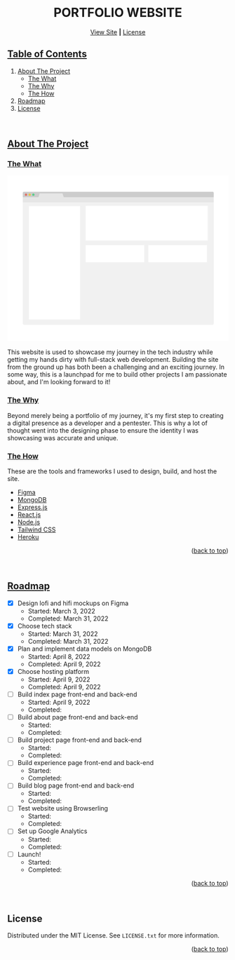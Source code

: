 <!-- FUTURE UPDATE
[![Contributors][contributors-shield]][contributors-url]
[![Forks][forks-shield]][forks-url]
[![Stargazers][stars-shield]][stars-url]
[![Issues][issues-shield]][issues-url] 
[![MIT License][license-shield]][license-url]
[![LinkedIn][linkedin-shield]][linkedin-url]
-->

<!-- PROJECT INTRO -->
<br />
<div align="center" id="top">
  <h1 align="center"><b>PORTFOLIO WEBSITE</b></h1>
  <p align="center">
    <a href='#'>View Site</a>
    <strong>|</strong>
    <a href="https://github.com/yudhx/portfolio/blob/master/LICENSE.txt">License</a>
  </p>
</div>

<!-- TABLE OF CONTENTS -->
  ## <u>Table of Contents</u>
  <ol>
    <li>
      <a href="#about-the-project">About The Project</a>
      <ul>
        <li><a href="#what">The What</a></li>
        <li><a href="#why">The Why</a></li>
        <li><a href="#how">The How</a></li>
      </ul>
    </li>
    <li><a href="#roadmap">Roadmap</a></li>
    <li><a href="#license">License</a></li>
  </ol>
<br>


<!-- ABOUT THE PROJECT -->
## <u>About The Project</u>
### <u id="what">The What</u>
[![Product Name Screen Shot][product-screenshot]](https://example.com)

This website is used to showcase my journey in the tech industry while getting my hands dirty with full-stack web development. Building the site from the ground up has both been a challenging and an exciting journey. In some way, this is a launchpad for me to build other projects I am passionate about, and I'm looking forward to it! 

### <u id="why">The Why</u>

Beyond merely being a portfolio of my journey, it's my first step to creating a digital presence as a developer and a pentester. This is why a lot of thought went into the designing phase to ensure the identity I was showcasing was accurate and unique. 

### <u id="how">The How</u>
These are the tools and frameworks I used to design, build, and host the site.

* [Figma](https://www.figma.com/)
* [MongoDB](https://www.mongodb.com/)
* [Express.js](https://expressjs.com/)
* [React.js](https://reactjs.org/)
* [Node.js](https://nodejs.org/en/)
* [Tailwind CSS](https://tailwindcss.com/)
* [Heroku](https://www.heroku.com/)

<p align="right">(<a href="#top">back to top</a>)</p><br>

<!-- ROADMAP -->
## <u>Roadmap</u>

- [x] Design lofi and hifi mockups on Figma
    - Started: March 3, 2022
    - Completed: March 31, 2022
- [x] Choose tech stack
    - Started: March 31, 2022
    - Completed: March 31, 2022
- [x] Plan and implement data models on MongoDB
    - Started: April 8, 2022
    - Completed: April 9, 2022
- [x] Choose hosting platform
    - Started: April 9, 2022
    - Completed: April 9, 2022
- [ ] Build index page front-end and back-end
    - Started: April 9, 2022
    - Completed: 
- [ ] Build about page front-end and back-end
    - Started: 
    - Completed: 
- [ ] Build project page front-end and back-end
    - Started: 
    - Completed: 
- [ ] Build experience page front-end and back-end
    - Started: 
    - Completed: 
- [ ] Build blog page front-end and back-end
    - Started: 
    - Completed: 
- [ ] Test website using Browserling
    - Started: 
    - Completed: 
- [ ] Set up Google Analytics
    - Started: 
    - Completed: 
- [ ] Launch!
    - Started: 
    - Completed: 


<p align="right">(<a href="#top">back to top</a>)</p><br>

<!-- LICENSE -->
## License

Distributed under the MIT License. See `LICENSE.txt` for more information.

<p align="right">(<a href="#top">back to top</a>)</p>



<!-- MARKDOWN LINKS & IMAGES -->
<!-- https://www.markdownguide.org/basic-syntax/#reference-style-links -->
<!-- [contributors-shield]: https://img.shields.io/github/contributors/othneildrew/Best-README-Template.svg?style=for-the-badge
[contributors-url]: https://github.com/othneildrew/Best-README-Template/graphs/contributors
[forks-shield]: https://img.shields.io/github/forks/othneildrew/Best-README-Template.svg?style=for-the-badge
[forks-url]: https://github.com/othneildrew/Best-README-Template/network/members
[stars-shield]: https://img.shields.io/github/stars/othneildrew/Best-README-Template.svg?style=for-the-badge
[stars-url]: https://github.com/othneildrew/Best-README-Template/stargazers
[issues-shield]: https://img.shields.io/github/issues/othneildrew/Best-README-Template.svg?style=for-the-badge
[issues-url]: https://github.com/othneildrew/Best-README-Template/issues
[license-shield]: https://img.shields.io/github/license/othneildrew/Best-README-Template.svg?style=for-the-badge
[license-url]: https://github.com/yudhx/portfolio/LICENSE.txt
[linkedin-shield]: https://img.shields.io/badge/-LinkedIn-black.svg?style=for-the-badge&logo=linkedin&colorB=555
[linkedin-url]: https://linkedin.com/in/yudhishthra
-->
[product-screenshot]: readme_images/screenshot.png
